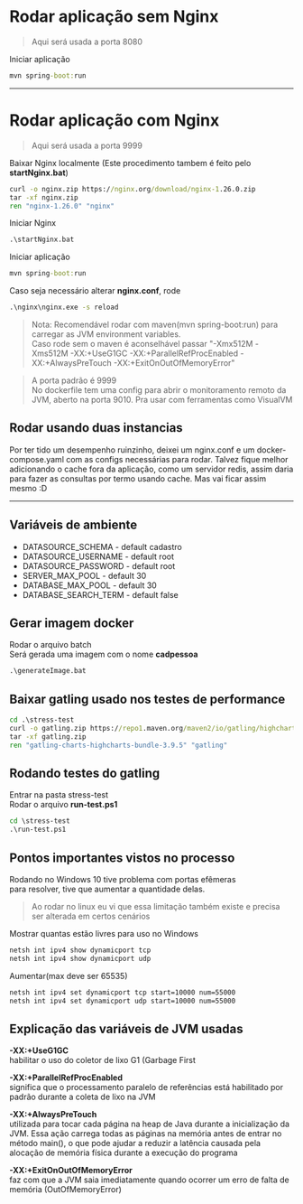 # Rodar aplicação sem Nginx

> Aqui será usada a porta 8080

Iniciar aplicação
```cmd
mvn spring-boot:run
```

---

# Rodar aplicação com Nginx

> Aqui será usada a porta 9999

Baixar Nginx localmente (Este procedimento tambem é feito pelo **startNginx.bat**)
```cmd
curl -o nginx.zip https://nginx.org/download/nginx-1.26.0.zip
tar -xf nginx.zip
ren "nginx-1.26.0" "nginx"
```

Iniciar Nginx 
```cmd
.\startNginx.bat
```

Iniciar aplicação
```cmd
mvn spring-boot:run
```

Caso seja necessário alterar **nginx.conf**, rode
```cmd
.\nginx\nginx.exe -s reload
```


> Nota: Recomendável rodar com maven(mvn spring-boot:run) para carregar as JVM environment variables. <br>
> Caso rode sem o maven é aconselhável passar "-Xmx512M -Xms512M -XX:+UseG1GC -XX:+ParallelRefProcEnabled -XX:+AlwaysPreTouch -XX:+ExitOnOutOfMemoryError" 

> A porta padrão é 9999 <br>
> No dockerfile tem uma config para abrir o monitoramento remoto da JVM, aberto na porta 9010. Pra usar com ferramentas como VisualVM

## Rodar usando duas instancias
Por ter tido um desempenho ruinzinho, deixei um nginx.conf e um docker-compose.yaml com as configs necessárias para rodar.
Talvez fique melhor adicionando o cache fora da aplicação, como um servidor redis, assim daria para fazer as consultas por termo usando cache. Mas vai ficar assim mesmo :D



---


## Variáveis de ambiente
- DATASOURCE_SCHEMA - default cadastro
- DATASOURCE_USERNAME - default root
- DATASOURCE_PASSWORD - default root
- SERVER_MAX_POOL - default 30
- DATABASE_MAX_POOL - default 30
- DATABASE_SEARCH_TERM - default false


## Gerar imagem docker 

Rodar o arquivo batch <br>
Será gerada uma imagem com o nome **cadpessoa**
```cmd
.\generateImage.bat
```


## Baixar gatling usado nos testes de performance
```cmd
cd .\stress-test
curl -o gatling.zip https://repo1.maven.org/maven2/io/gatling/highcharts/gatling-charts-highcharts-bundle/3.9.5/gatling-charts-highcharts-bundle-3.9.5-bundle.zip
tar -xf gatling.zip
ren "gatling-charts-highcharts-bundle-3.9.5" "gatling"
```

## Rodando testes do gatling
Entrar na pasta stress-test <br>
Rodar o arquivo **run-test.ps1**
```cmd
cd \stress-test
.\run-test.ps1
```


## Pontos importantes vistos no processo
Rodando no Windows 10 tive problema com portas efêmeras <br>
para resolver, tive que aumentar a quantidade delas.

> Ao rodar no linux eu vi que essa limitação também existe e precisa ser alterada em certos cenários

Mostrar quantas estão livres para uso no Windows
```cmd
netsh int ipv4 show dynamicport tcp
netsh int ipv4 show dynamicport udp
```

Aumentar(max deve ser 65535)
```cmd
netsh int ipv4 set dynamicport tcp start=10000 num=55000
netsh int ipv4 set dynamicport udp start=10000 num=55000
```

## Explicação das variáveis de JVM usadas
**-XX:+UseG1GC** <br>
habilitar o uso do coletor de lixo G1 (Garbage First

**-XX:+ParallelRefProcEnabled** <br>
significa que o processamento paralelo de referências está habilitado por padrão durante a coleta de lixo na JVM

**-XX:+AlwaysPreTouch** <br>
utilizada para tocar cada página na heap de Java durante a inicialização da JVM. Essa ação carrega todas as páginas na memória antes de entrar no método main(), o que pode ajudar a reduzir a latência causada pela alocação de memória física durante a execução do programa

**-XX:+ExitOnOutOfMemoryError** <br>
faz com que a JVM saia imediatamente quando ocorrer um erro de falta de memória (OutOfMemoryError)
